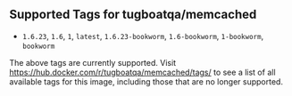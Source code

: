 ## Supported Tags for tugboatqa/memcached

* `1.6.23`, `1.6`, `1`, `latest`, `1.6.23-bookworm`, `1.6-bookworm`, `1-bookworm`, `bookworm`

The above tags are currently supported. Visit https://hub.docker.com/r/tugboatqa/memcached/tags/ to see a list of all available tags for this image, including those that are no longer supported.
